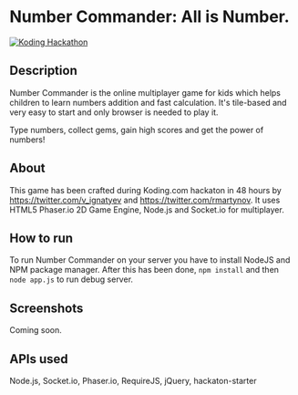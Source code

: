 # Number Commander: All is Number.
[![Koding Hackathon](https://raw.githubusercontent.com/koding/hackathon.submit/master/images/badge.png?raw=true "Koding Hackathon")](https://koding.com/Hackathon)

## Description

Number Commander is the online multiplayer game for kids which helps children to learn numbers addition and fast calculation. It's tile-based and very easy to start and only browser is needed to play it.

Type numbers, collect gems, gain high scores and get the power of numbers!

## About

This game has been crafted during Koding.com hackaton in 48 hours by https://twitter.com/v_ignatyev and https://twitter.com/rmartynov. It uses HTML5 Phaser.io 2D Game Engine, Node.js and Socket.io for multiplayer.

## How to run

To run Number Commander on your server you have to install NodeJS and NPM package manager. After this has been done, ```npm install``` and then ```node app.js``` to run debug server. 

## Screenshots
Coming soon.

## APIs used
Node.js, Socket.io, Phaser.io, RequireJS, jQuery, hackaton-starter
